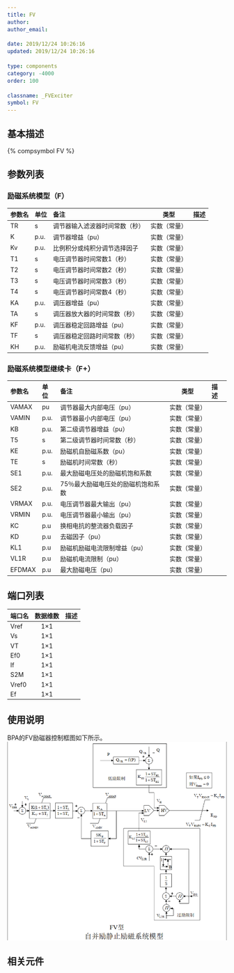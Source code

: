 ```yaml
---
title: FV
author:
author_email:

date: 2019/12/24 10:26:16
updated: 2019/12/24 10:26:16

type: components
category: -4000
order: 100

classname: _FVExciter
symbol: FV
---
```


## 基本描述

{% compsymbol FV %}

## 参数列表
### 励磁系统模型（F）
| 参数名 | 单位 | 备注 | 类型 | 描述 |
| :--- | :--- | :--- | :--: | :--- |
| TR | s | 调节器输入滤波器时间常数（秒） | 实数（常量） |  |
| K | p.u. | 调节器增益（pu） | 实数（常量） |  |
| Kv | p.u. | 比例积分或纯积分调节选择因子 | 实数（常量） |  |
| T1 | s | 电压调节器时间常数1（秒） | 实数（常量） |  |
| T2 | s | 电压调节器时间常数2（秒） | 实数（常量） |  |
| T3 | s | 电压调节器时间常数3（秒） | 实数（常量） |  |
| T4 | s | 电压调节器时间常数4（秒） | 实数（常量） |  |
| KA | p.u. | 调压器增益（pu） | 实数（常量） |  |
| TA | s | 调压器放大器的时间常数（秒） | 实数（常量） |  |
| KF | p.u. | 调压器稳定回路增益（pu） | 实数（常量） |  |
| TF | s | 调压器稳定回路时间常数（秒） | 实数（常量） |  |
| KH | p.u. | 励磁机电流反馈增益（pu） | 实数（常量） |  |

### 励磁系统模型继续卡（F+）
| 参数名 | 单位 | 备注 | 类型 | 描述 |
| :--- | :--- | :--- | :--: | :--- |
| VAMAX | pu | 调节器最大内部电压（pu） | 实数（常量） |  |
| VAMIN | p.u. | 调节器最小内部电压（pu） | 实数（常量） |  |
| KB | p.u. | 第二级调节器增益（pu） | 实数（常量） |  |
| T5 | s | 第二级调节器时间常数（秒） | 实数（常量） |  |
| KE | p.u. | 励磁机自励磁系数（pu） | 实数（常量） |  |
| TE | s | 励磁机时间常数（秒） | 实数（常量） |  |
| SE1 | p.u. | 最大励磁电压处的励磁机饱和系数 | 实数（常量） |  |
| SE2 | p.u. | 75％最大励磁电压处的励磁机饱和系数 | 实数（常量） |  |
| VRMAX | p.u. | 电压调节器最大输出（pu） | 实数（常量） |  |
| VRMIN | p.u. | 电压调节器最小输出（pu） | 实数（常量） |  |
| KC | p.u | 换相电抗的整流器负载因子 | 实数（常量） |  |
| KD | p.u | 去磁因子（pu） | 实数（常量） |  |
| KL1 | p.u | 励磁机励磁电流限制增益（pu） | 实数（常量） |  |
| VL1R | p.u | 励磁机电流限制（pu） | 实数（常量） |  |
| EFDMAX | p.u | 最大励磁电压（pu） | 实数（常量） |  |


## 端口列表

| 端口名 | 数据维数 | 描述 |
| :--- | :--:  | :--- |
| Vref | 1×1 | |
| Vs | 1×1 | |
| VT | 1×1 | |
| Ef0 | 1×1 | |
| If | 1×1 | |
| S2M | 1×1 | |
| Vref0 | 1×1 | |
| Ef | 1×1 | |

## 使用说明
BPA的FV励磁器控制框图如下所示。
![等效图](comp_Exciters/FV.png)

## 相关元件

